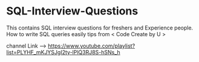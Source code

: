 # SQL-Interview-Questions
This contains SQL interview questions for freshers and Experience people.
How to write SQL queries easily tips from < Code Create by U >

channel Link --> https://www.youtube.com/playlist?list=PLYHF_mKJYSJgI2ty-lPlQ3RJ8S-hSNs_h
